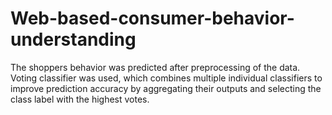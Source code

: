 # Web-based-consumer-behavior-understanding
The shoppers behavior was predicted after preprocessing of the data. Voting classifier was used, which combines multiple individual classifiers to improve prediction accuracy by aggregating their outputs and selecting the class label with the highest votes.
